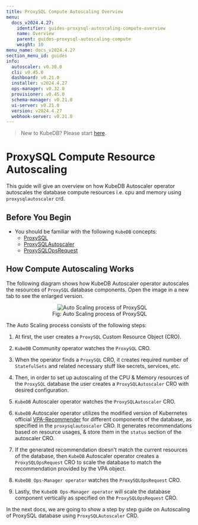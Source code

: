```yaml
---
title: ProxySQL Compute Autoscaling Overview
menu:
  docs_v2024.4.27:
    identifier: guides-proxysql-autoscaling-compute-overview
    name: Overview
    parent: guides-proxysql-autoscaling-compute
    weight: 10
menu_name: docs_v2024.4.27
section_menu_id: guides
info:
  autoscaler: v0.30.0
  cli: v0.45.0
  dashboard: v0.21.0
  installer: v2024.4.27
  ops-manager: v0.32.0
  provisioner: v0.45.0
  schema-manager: v0.21.0
  ui-server: v0.21.0
  version: v2024.4.27
  webhook-server: v0.21.0
---
```


> New to KubeDB? Please start [here](/docs/v2024.4.27/README).

# ProxySQL Compute Resource Autoscaling

This guide will give an overview on how KubeDB Autoscaler operator autoscales the database compute resources i.e. cpu and memory using `proxysqlautoscaler` crd.

## Before You Begin

- You should be familiar with the following `KubeDB` concepts:
  - [ProxySQL](/docs/v2024.4.27/guides/proxysql/concepts/proxysql)
  - [ProxySQLAutoscaler](/docs/v2024.4.27/guides/proxysql/concepts/autoscaler)
  - [ProxySQLOpsRequest](/docs/v2024.4.27/guides/proxysql/concepts/opsrequest)

## How Compute Autoscaling Works

The following diagram shows how KubeDB Autoscaler operator autoscales the resources of `ProxySQL` database components. Open the image in a new tab to see the enlarged version.

<figure align="center">
  <img alt="Auto Scaling process of ProxySQL" src="/docs/v2024.4.27/guides/proxysql/autoscaler/compute/overview/images/proxy-as-compute.png">
<figcaption align="center">Fig: Auto Scaling process of ProxySQL</figcaption>
</figure>

The Auto Scaling process consists of the following steps:

1. At first, the user creates a `ProxySQL` Custom Resource Object (CRO).

2. `KubeDB` Community operator watches the `ProxySQL` CRO.

3. When the operator finds a `ProxySQL` CRO, it creates required number of `StatefulSets` and related necessary stuff like secrets, services, etc.

4. Then, in order to set up autoscaling of the CPU & Memory resources of the `ProxySQL` database the user creates a `ProxySQLAutoscaler` CRO with desired configuration.

5. `KubeDB` Autoscaler operator watches the `ProxySQLAutoscaler` CRO.

6. `KubeDB` Autoscaler operator utilizes the modified version of Kubernetes official [VPA-Recommender](https://github.com/kubernetes/autoscaler/tree/master/vertical-pod-autoscaler/pkg) for different components of the database, as specified in the `proxysqlautoscaler` CRO.
It generates recommendations based on resource usages, & store them in the `status` section of the autoscaler CRO.

7. If the generated recommendation doesn't match the current resources of the database, then `KubeDB` Autoscaler operator creates a `ProxySQLOpsRequest` CRO to scale the database to match the recommendation provided by the VPA object.

8. `KubeDB Ops-Manager operator` watches the `ProxySQLOpsRequest` CRO.

9. Lastly, the `KubeDB Ops-Manager operator` will scale the database component vertically as specified on the `ProxySQLOpsRequest` CRO.

In the next docs, we are going to show a step by step guide on Autoscaling of ProxySQL database using `ProxySQLAutoscaler` CRD.
